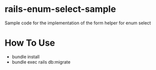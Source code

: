# rails-enum-select-sample
Sample code for the implementation of the form helper for enum select

# How To Use

* bundle install
* bundle exec rails db:migrate
